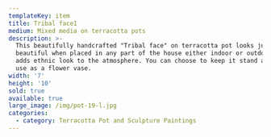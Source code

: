```yaml
---
templateKey: item
title: Tribal face1
medium: Mixed media on terracotta pots
description: >-
  This beautifully handcrafted "Tribal face" on terracotta pot looks just so
  beautiful when placed in any part of the house either indoor or outdoor. It
  adds ethnic look to the atmosphere. You can choose to keep it stand alone or
  use as a flower vase.
width: '7'
height: '10'
sold: true
available: true
large_image: /img/pot-19-l.jpg
categories:
  - category: Terracotta Pot and Sculpture Paintings
---
```


